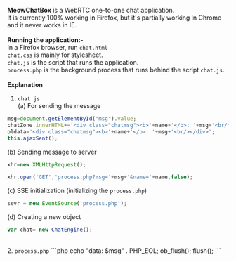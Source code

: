 <b>MeowChatBox</b> is a WebRTC one-to-one chat application. <br>
It is currently 100% working in Firefox, but it's partially working in Chrome and it never works in IE. <br>
<br>
<b>Running the application:- </b><br>
In a Firefox browser, run <code>chat.html</code> <br>
<code>chat.css</code> is mainly for stylesheet. <br>
<code>chat.js</code> is the script that runs the application. <br>
<code>process.php</code> is the background process that runs behind the script <code>chat.js</code>. <br>
<br>
<b>Explanation</b> <br>
1. <code>chat.js</code> <br>
(a) For sending the message
```js
msg=document.getElementById("msg").value;
chatZone.innerHTML+='<div class="chatmsg"><b>'+name+'</b>: '+msg+'<br/></div>';
oldata='<div class="chatmsg"><b>'+name+'</b>: '+msg+'<br/></div>';          
this.ajaxSent();
```
(b) Sending message to server
```js
xhr=new XMLHttpRequest();
```
```js
xhr.open('GET','process.php?msg='+msg+'&name='+name,false);
```
(c) SSE initialization (initializing the <code>process.php</code>)
```js
sevr = new EventSource('process.php');
```
(d) Creating a new object
```js
var chat= new ChatEngine();
```
<br>
2. <code>process.php</code>
```php
  echo "data: $msg" . PHP_EOL;
  ob_flush();
  flush();
```
